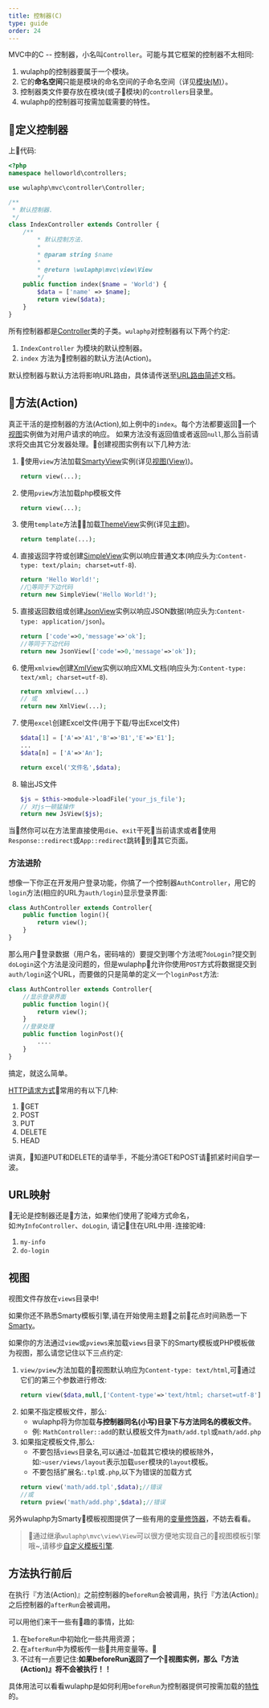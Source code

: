 ```yaml
---
title: 控制器(C)
type: guide
order: 24
---
```


MVC中的C -- 控制器，小名叫`Controller`。可能与其它框架的控制器不太相同:

1. wulaphp的控制器要属于一个模块。
2. 它的**命名空间**只能是模块的命名空间的子命名空间（详见[模块(M)](module.html)）。
3. 控制器类文件要存放在模块(或子模块)的`controllers`目录里。
4. wulaphp的控制器可按需加载需要的特性。

## 定义控制器

上代码:

```php
<?php
namespace helloworld\controllers;

use wulaphp\mvc\controller\Controller;

/**
 * 默认控制器.
 */
class IndexController extends Controller {
    /**
        * 默认控制方法.
        *
        * @param string $name
        *
        * @return \wulaphp\mvc\view\View
        */
    public function index($name = 'World') {
        $data = ['name' => $name];
        return view($data);
    }
}
```

所有控制器都是[Controller](https://github.com/ninggf/wulaphp/blob/v2.0/wulaphp/mvc/controller/Controller.php)类的子类。`wulaphp`对控制器有以下两个约定:

1. `IndexController` 为模块的默认控制器。
2. `index` 方法为控制器的默认方法(Action)。

默认控制器与默认方法将影响URL路由，具体请传送至[URL路由简述](../getstarted.html#URL路由简述)文档。

## 方法(Action)

真正干活的是控制器的方法(Action),如上例中的`index`。每个方法都要返回一个[视图](view.html)实例做为对用户请求的响应。
如果方法没有返回值或者返回`null`,那么当前请求将交由其它分发器处理。创建视图实例有以下几种方法:

1. 使用`view`方法加载[SmartyView](https://github.com/ninggf/wulaphp/blob/v2.0/wulaphp/mvc/view/SmartyView.php)实例(详见[视图(View)](#视图))。
    ```php
    return view(...);
    ```
2. 使用`pview`方法加载php模板文件
    ```php
    return view(...);
    ```
3. 使用`template`方法加载[ThemeView](https://github.com/ninggf/wulaphp/blob/v2.0/wulaphp/mvc/view/ThemeView.php)实例(详见[主题](theme.html))。
    ```php
    return template(...);
    ```
4. 直接返回字符或创建[SimpleView](https://github.com/ninggf/wulaphp/blob/v2.0/wulaphp/mvc/view/SimpleView.php)实例以响应普通文本(响应头为:`Content-type: text/plain; charset=utf-8`).
    ```php
    return 'Hello World!';
    //等同于下边代码
    return new SimpleView('Hello World!');
    ```
5. 直接返回数组或创建[JsonView](https://github.com/ninggf/wulaphp/blob/v2.0/wulaphp/mvc/view/JsonView.php)实例以响应JSON数据(响应头为:`Content-type: application/json`)。
    ```php
    return ['code'=>0,'message'=>'ok'];
    //等同于下边代码
    return new JsonView(['code'=>0,'message'=>'ok']);
    ```
6. 使用`xmlview`创建[XmlView](https://github.com/ninggf/wulaphp/blob/v2.0/wulaphp/mvc/view/XmlView.php)实例以响应XML文档(响应头为:`Content-type: text/xml; charset=utf-8`).
    ```php
    return xmlview(...)
    // 或
    return new XmlView(...);
    ```
7. 使用`excel`创建Excel文件(用于下载/导出Excel文件)
    ```php
    $data[1] = ['A'=>'A1','B'=>'B1','E'=>'E1'];
    ...
    $data[n] = ['A'=>'An'];

    return excel('文件名',$data);
    ```
8. 输出JS文件
    ```php
    $js = $this->module->loadFile('your_js_file');
    // 对js一顿猛操作
    return new JsView($js);
    ```

当然你可以在方法里直接使用`die`、`exit`干死当前请求或者使用`Response::redirect`或`App::redirect`跳转到其它页面。

### 方法进阶

想像一下你正在开发用户登录功能，你搞了一个控制器`AuthController`，用它的`login`方法(相应的URL为`auth/login`)显示登录界面:

```php
class AuthController extends Controller{
    public function login(){
        return view();
    }
}
```

那么用户登录数据（用户名，密码啥的）要提交到哪个方法呢?`doLogin`?提交到`doLogin`这个方法是没问题的，但是wulaphp允许你使用`POST`方式将数据提交到`auth/login`这个URL，而要做的只是简单的定义一个`loginPost`方法:

```php
class AuthController extends Controller{
    //显示登录界面
    public function login(){
        return view();
    }
    //登录处理
    public function loginPost(){
        ....
    }
}
```

搞定，就这么简单。

[HTTP请求方式](https://www.w3schools.com/tags/ref_httpmethods.asp)常用的有以下几种:

1. GET
2. POST
3. PUT
4. DELETE
5. HEAD

讲真，知道PUT和DELETE的请举手，不能分清GET和POST请抓紧时间自学一波。

## URL映射

无论是控制器还是方法，如果他们使用了驼峰方式命名，如:`MyInfoController`、`doLogin`, 请记住在URL中用`-`连接驼峰:

1. `my-info`
2. `do-login`

## 视图

视图文件存放在`views`目录中!

<p class="tip">
如果你还不熟悉Smarty模板引擎,请在开始使用主题之前花点时间熟悉一下<a href="https://www.smarty.net/docs/zh_CN/" target="_blank">Smarty</a>。
</p>

如果你的方法通过`view`或`pviews`来加载`views`目录下的Smarty模板或PHP模板做为视图，那么请您记住以下三点约定:

1. `view/pview`方法加载的视图默认响应为`Content-type: text/html`,可通过它们的第三个参数进行修改:
    ```php
    return view($data,null,['Content-type'=>'text/html; charset=utf-8']);
    ```
2. 如果不指定模板文件，那么:
    * wulaphp将为你加载**与控制器同名(小写)目录下与方法同名的模板文件**。
    * 例: `MathController::add`的默认模板文件为`math/add.tpl`或`math/add.php`
3. 如果指定模板文件,那么:
    * 不要包括`views`目录名,可以通过`~`加载其它模块的模板除外，如:`~user/views/layout`表示加载`user`模块的`layout`模板。
    * 不要包括扩展名:`.tpl`或`.php`,以下为错误的加载方式
    ```php
    return view('math/add.tpl',$data);//错误
    //或
    return pview('math/add.php',$data);//错误
    ```

另外wulaphp为Smarty模板视图提供了一些有用的[变量修饰器](theme.html#修饰器)，不妨去看看。

> 通过继承`wulaphp\mvc\view\View`可以很方便地实现自己的视图模板引擎哦~,请移步[自定义模板引擎](view.html#自定义视图).

## 方法执行前后

在执行『方法(Action)』之前控制器的`beforeRun`会被调用，执行『方法(Action)』之后控制器的`afterRun`会被调用。

可以用他们来干一些有趣的事情，比如:

1. 在`beforeRun`中初始化一些共用资源；
2. 在`afterRun`中为模板传一些共用变量等。
3. 不过有一点要记住:**如果beforeRun返回了一个视图实例，那么『方法(Action)』将不会被执行！！**

具体用法可以看看wulaphp是如何利用`beforeRun`为控制器提供可按需加载的[特性](supports.html)的。